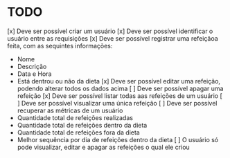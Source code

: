 # TODO
[x] Deve ser possível criar um usuário
[x] Deve ser possível identificar o usuário entre as requisições
[x] Deve ser possível registrar uma refeiçãoa feita, com as sequintes informações:
   - Nome
   - Descrição
   - Data e Hora
   - Está dentrou ou não da dieta
[x] Deve ser possível editar uma refeição, podendo alterar todos os dados acima
[ ] Deve ser possível apagar uma refeição
[x] Deve ser possível listar todas aas refeições de um usuário
[ ] Deve ser possível visualizar uma única refeição
[ ] Deve ser possível recuperar as métricas de um usuário
   - Quantidade total de refeições realizadas
   - Quantidade total de refeições dentro da dieta
   - Quantidade total de refeições fora da dieta
   - Melhor sequência por dia de refeições dentro da dieta
[ ] O usuário só pode visualizar, editar e apagar as refeições o qual ele criou
